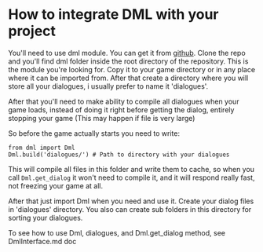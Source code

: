 
# How to integrate DML with your project

You'll need to use dml module. You can get it from [github][0]. Clone the repo
and you'll find dml folder inside the root directory of the repository. This is
the module you're looking for. Copy it to your game directory or in any place
where it can be imported from.
After that create a directory where you will store all your dialogues, i
usually prefer to name it 'dialogues'.

After that you'll need to make ability to compile all dialogues when your
game loads, instead of doing it right before getting the dialog,
entirely stopping your game (This may happen if file is very large)

So before the game actually starts you need to write:

```
from dml import Dml
Dml.build('dialogues/') # Path to directory with your dialogues
```

This will compile all files in this folder and write them to cache, so
when you call ```Dml.get_dialog``` it won't need to compile it,
and it will respond really fast, not freezing your game at all.

After that just import Dml when you need and use it. Create your dialog
files in 'dialogues' directory. You also can create sub folders in this
directory for sorting your dialogues.

To see how to use Dml, dialogues, and Dml.get_dialog method,
see DmlInterface.md doc

[0]: https://github.com/Vinegret43/Dialog-Markup-Language
